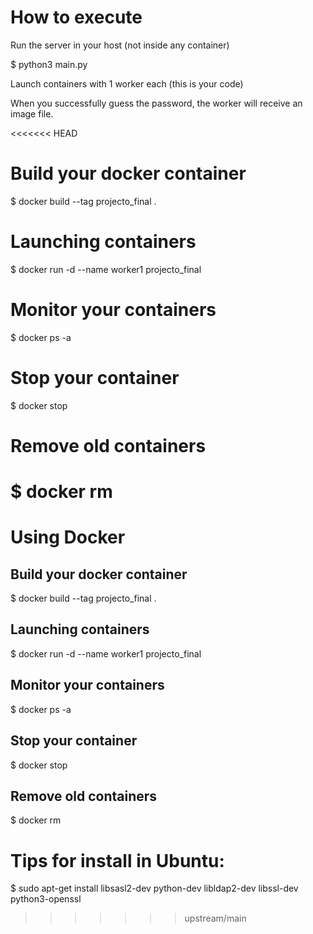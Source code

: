 # How to execute

Run the server in your host (not inside any container)

$ python3 main.py

Launch containers with 1 worker each (this is your code)

When you successfully guess the password, the worker will receive an image file.

<<<<<<< HEAD
# Build your docker container

$ docker build --tag projecto_final .

# Launching containers

$ docker run -d --name worker1 projecto_final

# Monitor your containers

$ docker ps -a

# Stop your container

$ docker stop <container id>

# Remove old containers

$ docker rm <container id>
=======
# Using Docker

## Build your docker container

$ docker build --tag projecto_final .

## Launching containers

$ docker run -d --name worker1 projecto_final

## Monitor your containers

$ docker ps -a

## Stop your container

$ docker stop <container id>

## Remove old containers

$ docker rm <container id>

# Tips for install in Ubuntu:

$ sudo apt-get install libsasl2-dev python-dev libldap2-dev libssl-dev python3-openssl
>>>>>>> upstream/main
